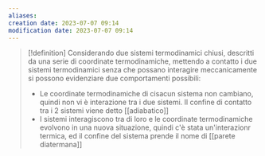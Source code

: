 ```yaml
---
aliases: 
creation date: 2023-07-07 09:14
modification date: 2023-07-07 09:14
---
```


>[!definition]
>Considerando due sistemi termodinamici chiusi, descritti da una serie di coordinate termodinamiche, mettendo a contatto i due sistemi termodinamici senza che possano interagire meccanicamente si possono evidenziare due comportamenti possibili:
>- Le coordinate termodinamiche di cisacun sistema non cambiano, quindi non vi è interazione tra i due sistemi. Il confine di contatto tra i 2 sistemi viene detto [[adiabatico]]
>- I sistemi interagiscono tra di loro e le coordinate termodinamiche evolvono in una nuova situazione, quindi c'è stata un'interazionr termica, ed il confine del sistema prende il nome di [[parete diatermana]]